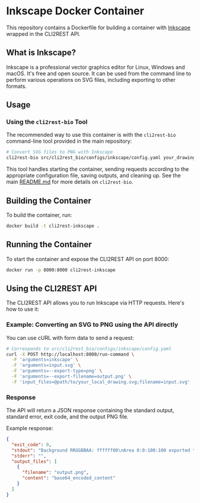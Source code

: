 # Inkscape Docker Container

This repository contains a Dockerfile for building a container with [Inkscape](https://inkscape.org/) wrapped in the CLI2REST API.

## What is Inkscape?

Inkscape is a professional vector graphics editor for Linux, Windows and macOS. It's free and open source. It can be used from the command line to perform various operations on SVG files, including exporting to other formats.

## Usage

### Using the `cli2rest-bio` Tool

The recommended way to use this container is with the `cli2rest-bio` command-line tool provided in the main repository:

```bash
# Convert SVG files to PNG with Inkscape
cli2rest-bio src/cli2rest_bio/configs/inkscape/config.yaml your_drawing.svg
```

This tool handles starting the container, sending requests according to the appropriate configuration file, saving outputs, and cleaning up. See the main [README.md](../README.md) for more details on `cli2rest-bio`.

## Building the Container

To build the container, run:

```bash
docker build -t cli2rest-inkscape .
```

## Running the Container

To start the container and expose the CLI2REST API on port 8000:

```bash
docker run -p 8000:8000 cli2rest-inkscape
```

## Using the CLI2REST API

The CLI2REST API allows you to run Inkscape via HTTP requests. Here's how to use it:

### Example: Converting an SVG to PNG using the API directly

You can use cURL with form data to send a request:

```bash
# Corresponds to src/cli2rest_bio/configs/inkscape/config.yaml
curl -X POST http://localhost:8000/run-command \
  -F 'arguments=inkscape' \
  -F 'arguments=input.svg' \
  -F 'arguments=--export-type=png' \
  -F 'arguments=--export-filename=output.png' \
  -F 'input_files=@path/to/your_local_drawing.svg;filename=input.svg'
```

### Response

The API will return a JSON response containing the standard output, standard error, exit code, and the output PNG file.

Example response:

```json
{
  "exit_code": 0,
  "stdout": "Background RRGGBBAA: ffffff00\nArea 0:0:100:100 exported to 100 x 100 pixels (96 DPI)\n",
  "stderr": "",
  "output_files": [
    {
      "filename": "output.png",
      "content": "base64_encoded_content"
    }
  ]
}
```
